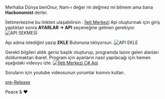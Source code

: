 Merhaba Dünya benOnur, 
Nam-ı değer mi değmez mi bilmem ama bana **Hackonomist** derler.

İletimerkezine bu linkten ulaşabilirsin : [İleti Merkezi](https://www.iletimerkezi.com/ "İleti Merkezi")
Api oluşturmak için giriş yaptıktan sonra **AYARLAR -> API** seçeneğine gelmen gerekiyor.
![API SEKMESİ](https://i.hizliresim.com/3kz855a.png "API SEKMESİ")

Apı adına istediğini yazıp **EKLE** Butonuna tıklıyorsun.
![API EKLE](https://i.hizliresim.com/rc3vxon.png "API EKLE")

Gerekli bilgileri aldık gerisi başlık oluşturup, programda lazım gelen alanları doldurmaktan ibaret.
Program için ayarların nasıl yapılacağı için hemen aşağıdaki videoyu izle.
[![İleti Merkezi C# Api](https://i.hizliresim.com/a3dpv1j.png "İleti Merkezi C# Api")](https://www.youtube.com/watch?v=q-UZsK0krAk "İleti Merkezi C# Api")

Soruların için youtube videosunun yorumlar kısmını kullan. 

[pre-Release](https://github.com/oaonuraksoy/iletimerkezi-cSharp-XML-Api/releases/tag/v0.1.0-alpha "PRE-RELEASE") 

Peace & ❤

